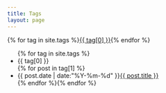 ```yaml
---
title: Tags
layout: page
---
```

<div id='tag_cloud'>{% for tag in site.tags %}<a href="#{{ tag[0] }}" title="{{ tag[0] }}" rel="{{ tag[1].size }}">{{ tag[0] }}</a>{% endfor %}</div>
<ul class="listing">{% for tag in site.tags %}
  <li class="listing-seperator" id="{{ tag[0] }}">{{ tag[0] }}</li>{% for post in tag[1] %}
  <li class="listing-item"><span class="time">{{ post.date | date:"%Y-%m-%d" }}</span><a href="{{ post.url }}" title="{{ post.title }}">{{ post.title }}</a></li>{% endfor %}{% endfor %}
</ul>
<!-- <script src="/media/js/jquery.tagcloud.js" type="text/javascript" charset="utf-8"></script> 
<script type="text/javascript">
$.fn.tagcloud.defaults = {
    size: {start: 1, end: 1, unit: 'em'},
      color: {start: '#f8e0e6', end: '#ff3333'}
};
$(function () {
    $('#tag_cloud a').tagcloud();
});
</script> -->